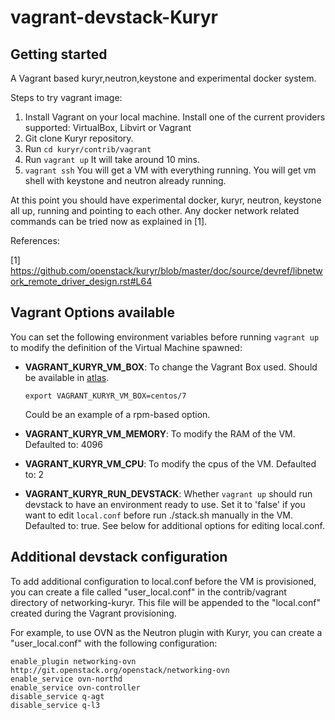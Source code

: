 vagrant-devstack-Kuryr
======================

Getting started
---------------

A Vagrant based kuryr,neutron,keystone and experimental docker system.

Steps to try vagrant image:

 1. Install Vagrant on your local machine. Install one of the current
    providers supported: VirtualBox, Libvirt or Vagrant
 2. Git clone Kuryr repository.
 3. Run `cd kuryr/contrib/vagrant`
 4. Run `vagrant up`
    It will take around 10 mins.
 5. `vagrant ssh`
    You will get a VM with everything running.
    You will get vm shell with keystone and neutron already running.

At this point you should have experimental docker, kuryr, neutron, keystone all
up, running and pointing to each other. Any docker network related commands can
be tried now as explained in [1].

References:

[1] https://github.com/openstack/kuryr/blob/master/doc/source/devref/libnetwork_remote_driver_design.rst#L64

Vagrant Options available
-------------------------

You can set the following environment variables before running `vagrant up` to modify
the definition of the Virtual Machine spawned:

 * **VAGRANT\_KURYR\_VM\_BOX**: To change the Vagrant Box used. Should be available in
   [atlas](http://atlas.hashicorp.com).

       export VAGRANT_KURYR_VM_BOX=centos/7

   Could be an example of a rpm-based option.

 * **VAGRANT\_KURYR\_VM\_MEMORY**: To modify the RAM of the VM. Defaulted to: 4096
 * **VAGRANT\_KURYR\_VM\_CPU**: To modify the cpus of the VM. Defaulted to: 2
 * **VAGRANT\_KURYR\_RUN\_DEVSTACK**: Whether `vagrant up` should run devstack to
   have an environment ready to use. Set it to 'false' if you want to edit
   `local.conf` before run ./stack.sh manually in the VM. Defaulted to: true.
   See below for additional options for editing local.conf.

Additional devstack configuration
---------------------------------

To add additional configuration to local.conf before the VM is provisioned, you can
create a file called "user_local.conf" in the contrib/vagrant directory of
networking-kuryr. This file will be appended to the "local.conf" created during the
Vagrant provisioning.

For example, to use OVN as the Neutron plugin with Kuryr, you can create a
"user_local.conf" with the following configuration:

    enable_plugin networking-ovn http://git.openstack.org/openstack/networking-ovn
    enable_service ovn-northd
    enable_service ovn-controller
    disable_service q-agt
    disable_service q-l3
